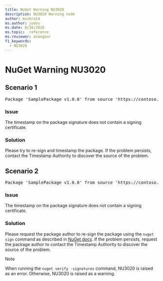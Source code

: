 ```yaml
---
title: NuGet Warning NU3020
description: NU3020 Warning code
author: mishra14
ms.author: jodou
ms.date: 8/16/2018
ms.topic:  reference
ms.reviewer: anangaur
f1_keywords: 
  - NU3020
---
```


# NuGet Warning NU3020

## Scenario 1

<pre>Package 'SamplePackage v1.0.0' from source 'https://contoso.com/index.json': The timestamp does not have a signing certificate.</pre>

### Issue

The timestamp on the package signature does not contain a signing certificate.


### Solution

Please try to re-sign and timestamp the package. If the problem persists, contact the Timestamp Authority to discover the source of the problem.



## Scenario 2

<pre>Package 'SamplePackage v1.0.0' from source 'https://contoso.com/index.json': The primary signature's timestamp does not have a signing certificate.</pre>

### Issue

The timestamp on the package signature does not contain a signing certificate.


### Solution

Please request the package author to re-sign the package using the `nuget sign` command as described in [NuGet docs](../../create-packages/sign-a-package.md). If the problem persists, request the package author to contact the Timestamp Authority to discover the source of the problem.


> [!Note]
> When running the `nuget verify -signatures` command, NU3020 is raised as an error. Otherwise, NU3020 is raised as a warning.
